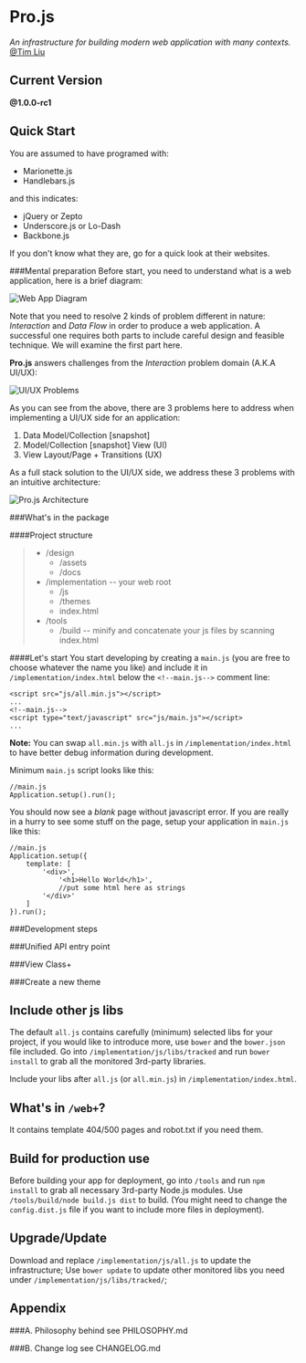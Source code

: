 Pro.js
======
*An infrastructure for building modern web application with many contexts.* [@Tim Liu](mailto:zhiyuanliu@fortinet.com)


Current Version
---------------
**@1.0.0-rc1**


Quick Start
-----------
You are assumed to have programed with:

* Marionette.js
* Handlebars.js

and this indicates:

* jQuery or Zepto
* Underscore.js or Lo-Dash
* Backbone.js

If you don't know what they are, go for a quick look at their websites.

###Mental preparation
Before start, you need to understand what is a web application, here is a brief diagram:

<img src="/static/resource/default/diagram/Diagram-1.png" alt="Web App Diagram" class="center-block"></img>

Note that you need to resolve 2 kinds of problem different in nature: *Interaction* and *Data Flow* in order to produce a web application.
A successful one requires both parts to include careful design and feasible technique. We will examine the first part here.

**Pro.js** answers challenges from the *Interaction* problem domain (A.K.A UI/UX):

<img src="/static/resource/default/diagram/Diagram-2.png" alt="UI/UX Problems" class="center-block"></img>

As you can see from the above, there are 3 problems here to address when implementing a UI/UX side for an application:
1. Data <i class="fa fa-arrows-h"></i> Model/Collection [snapshot]
2. Model/Collection [snapshot] <i class="fa fa-arrows-h"></i> View (UI)
3. View <i class="fa fa-arrows-h"></i> Layout/Page + Transitions (UX)

As a full stack solution to the UI/UX side, we address these 3 problems with an intuitive architecture:

<img src="/static/resource/default/diagram/Diagram-3.png" alt="Pro.js Architecture" class="center-block"></img>


###What's in the package

####Project structure
> * /design
>	* /assets
>	* /docs
> * /implementation -- your web root
>	* /js
>	* /themes
>	* index.html
> * /tools
>	* /build -- minify and concatenate your js files by scanning index.html


####Let's start
You start developing by creating a `main.js` (you are free to choose whatever the name you like) 
and include it in `/implementation/index.html` below the `<!--main.js-->` comment line:

```
<script src="js/all.min.js"></script>
...  
<!--main.js-->
<script type="text/javascript" src="js/main.js"></script>
...
```
**Note:** You can swap `all.min.js` with `all.js` in `/implementation/index.html` to have better debug information during development.

Minimum `main.js` script looks like this:
```
//main.js
Application.setup().run();
```
You should now see a *blank* page without javascript error.
If you are really in a hurry to see some stuff on the page, setup your application in `main.js` like this:
```
//main.js
Application.setup({
	template: [
		'<div>',
			'<h1>Hello World</h1>',
			//put some html here as strings
		'</div>'
	]
}).run();
```

###Development steps

###Unified API entry point

###View Class+

###Create a new theme



Include other js libs
---------------------
The default `all.js` contains carefully (minimum) selected libs for your project, if you would like to introduce more, use `bower` and the `bower.json` file included.
Go into `/implementation/js/libs/tracked` and run `bower install` to grab all the monitored 3rd-party libraries.

Include your libs after `all.js` (or `all.min.js`) in `/implementation/index.html`.


What's in `/web+`?
-----------------
It contains template 404/500 pages and robot.txt if you need them.


Build for production use
------------------------
Before building your app for deployment, go into `/tools` and run `npm install` to grab all necessary 3rd-party Node.js modules.
Use `/tools/build/node build.js dist` to build. (You might need to change the `config.dist.js` file if you want to include more files in deployment).


Upgrade/Update
--------------
Download and replace `/implementation/js/all.js` to update the infrastructure;
Use `bower update` to update other monitored libs you need under `/implementation/js/libs/tracked/`;


Appendix
--------
###A. Philosophy behind
see PHILOSOPHY.md

###B. Change log
see CHANGELOG.md